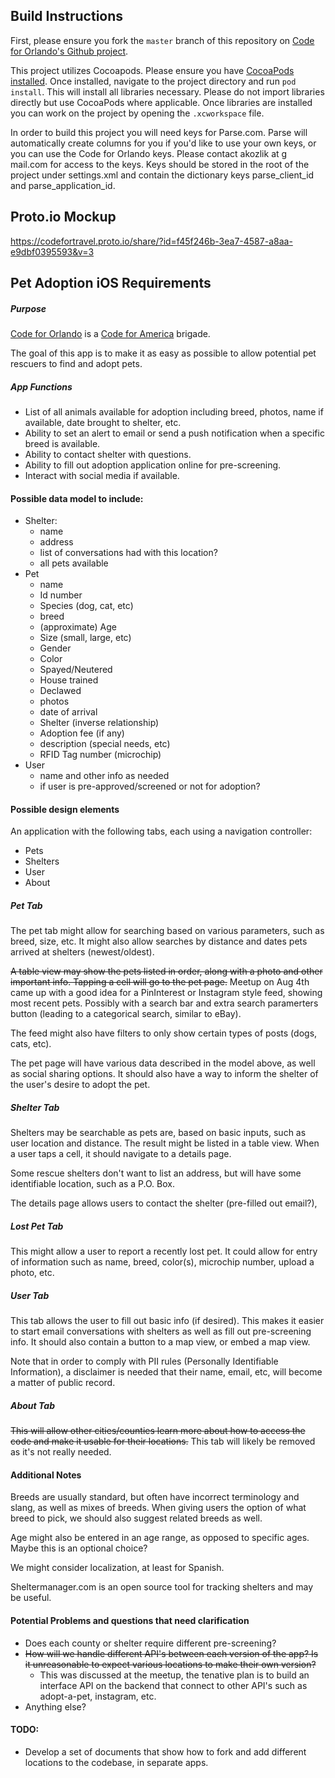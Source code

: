 ## Build Instructions
First, please ensure you fork the `master` branch of this repository on <a href="https://github.com/cforlando/PetAdoption-iOS">Code for Orlando's Github project</a>.

This project utilizes Cocoapods. Please ensure you have <a href="https://guides.cocoapods.org/using/getting-started.html">CocoaPods installed</a>. Once installed, navigate to the project directory and run `pod install`. This will install all libraries necessary. Please do not import libraries directly but use CocoaPods where applicable. Once libraries are installed you can work on the project by opening the `.xcworkspace` file.

In order to build this project you will need keys for Parse.com. Parse will automatically create columns for you if you'd like to use your own keys, or you can use the Code for Orlando keys. Please contact akozlik at g mail.com for access to the keys. Keys should be stored in the root of the project under settings.xml and contain the dictionary keys parse_client_id and parse_application_id.

## Proto.io Mockup
https://codefortravel.proto.io/share/?id=f45f246b-3ea7-4587-a8aa-e9dbf0395593&v=3

## Pet Adoption iOS Requirements

##### Purpose
[Code for Orlando](http://www.meetup.com/Code-For-Orlando/) is a [Code for America](https://www.codeforamerica.org/) brigade.

The goal of this app is to make it as easy as possible to allow potential pet rescuers to find and adopt pets.

##### App Functions

* List of all animals available for adoption including breed, photos, name if available, date brought to shelter, etc.
* Ability to set an alert to email or send a push notification when a specific breed is available.
* Ability to contact shelter with questions.
* Ability to fill out adoption application online for pre-screening.
* Interact with social media if available.

#### Possible data model to include:
* Shelter:
  * name
  * address
  * list of conversations had with this location?
  * all pets available
* Pet
  * name
  * Id number
  * Species (dog, cat, etc)
  * breed
  * (approximate) Age
  * Size (small, large, etc)
  * Gender
  * Color
  * Spayed/Neutered
  * House trained
  * Declawed
  * photos
  * date of arrival
  * Shelter (inverse relationship)
  * Adoption fee (if any)
  * description (special needs, etc)
  * RFID Tag number (microchip)
* User
  * name and other info as needed
  * if user is pre-approved/screened or not for adoption?


#### Possible design elements

An application with the following tabs, each using a navigation controller:
* Pets
* Shelters
* User
* About

##### Pet Tab
The pet tab might allow for searching based on various parameters, such as breed, size, etc.  It might also allow searches by distance and dates pets arrived at shelters (newest/oldest).

~~A table view may show the pets listed in order, along with a photo and other important info.  Tapping a cell will go to the pet page.~~
Meetup on Aug 4th came up with a good idea for a PinInterest or Instagram style feed, showing most recent pets.  Possibly with a search bar and extra search paramerters button (leading to a categorical search, similar to eBay).

The feed might also have filters to only show certain types of posts (dogs, cats, etc).

The pet page will have various data described in the model above, as well as social sharing options.  It should also have a way to inform the shelter of the user's desire to adopt the pet.

##### Shelter Tab
Shelters may be searchable as pets are, based on basic inputs, such as user location and distance.  The result might be listed in a table view.  When a user taps a cell, it should navigate to a details page.

Some rescue shelters don't want to list an address, but will have some identifiable location, such as a P.O. Box.

The details page allows users to contact the shelter (pre-filled out email?), 

##### Lost Pet Tab

This might allow a user to report a recently lost pet.  It could allow for entry of information such as name, breed, color(s), microchip number, upload a photo, etc.

##### User Tab
This tab allows the user to fill out basic info (if desired).  This makes it easier to start email conversations with shelters as well as fill out pre-screening info.  It should also contain a button to a map view, or embed a map view.

Note that in order to comply with PII rules (Personally Identifiable Information), a disclaimer is needed that their name, email, etc, will become a matter of public record.

##### About Tab
~~This will allow other cities/counties learn more about how to access the code and make it usable for their locations.~~
This tab will likely be removed as it's not really needed.

#### Additional Notes

Breeds are usually standard, but often have incorrect terminology and slang, as well as mixes of breeds.  When giving users the option of what breed to pick, we should also suggest related breeds as well.

Age might also be entered in an age range, as opposed to specific ages.  Maybe this is an optional choice?

We might consider localization, at least for Spanish.

Sheltermanager.com is an open source tool for tracking shelters and may be useful.

#### Potential Problems and questions that need clarification
* Does each county or shelter require different pre-screening?
* ~~How will we handle different API's between each version of the app?  Is it unreasonable to expect various locations to make their own version?~~
  * This was discussed at the meetup, the tenative plan is to build an interface API on the backend that connect to other API's such as adopt-a-pet, instagram, etc.
* Anything else?

#### TODO:
* Develop a set of documents that show how to fork and add different locations to the codebase, in separate apps.
